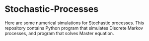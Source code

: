 # Stochastic-Processes

Here are some numerical simulations for Stochastic processes. This repository contains Python program that simulates Discrete Markov processes, and program that solves Master equation.
